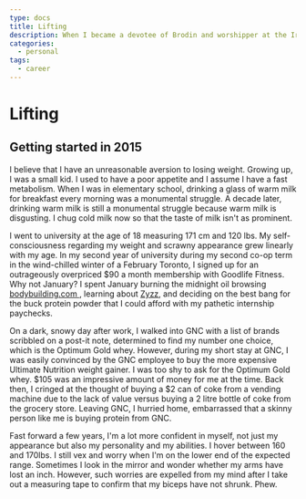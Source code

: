 ```yaml
---
type: docs
title: Lifting
description: When I became a devotee of Brodin and worshipper at the Iron Temple.
categories:
  - personal
tags:
  - career
---
```


# Lifting

## Getting started in 2015

I believe that I have an unreasonable aversion to losing weight. Growing up, I was a small kid. I used to have a poor appetite and I assume I have a fast metabolism. When I was in elementary school, drinking a glass of warm milk for breakfast every morning was a monumental struggle. A decade later, drinking warm milk is still a monumental struggle because warm milk is disgusting. I chug cold milk now so that the taste of milk isn't as prominent.

I went to university at the age of 18 measuring 171 cm and 120 lbs. My self-consciousness regarding my weight and scrawny appearance grew linearly with my age. In my second year of university during my second co-op term in the wind-chilled winter of a February Toronto, I signed up for an outrageously overpriced \$90 a month membership with Goodlife Fitness. Why not January? I spent January burning the midnight oil browsing [bodybuilding.com
](http://www.bodybuilding.com), learning about [Zyzz](https://en.wikipedia.org/wiki/Aziz_Shavershian), and deciding on the best bang for the buck protein powder that I could afford with my pathetic internship paychecks.

On a dark, snowy day after work, I walked into GNC with a list of brands scribbled on a post-it note, determined to find my number one choice, which is the Optimum Gold whey. However, during my short stay at GNC, I was easily convinced by the GNC employee to buy the more expensive Ultimate Nutrition weight gainer. I was too shy to ask for the Optimum Gold whey. $105 was an impressive amount of money for me at the time. Back then, I cringed at the thought of buying a $2 can of coke from a vending machine due to the lack of value versus buying a 2 litre bottle of coke from the grocery store. Leaving GNC, I hurried home, embarrassed that a skinny person like me is buying protein from GNC.

Fast forward a few years, I'm a lot more confident in myself, not just my appearance but also my personality and my abilities. I hover between 160 and 170lbs. I still vex and worry when I'm on the lower end of the expected range. Sometimes I look in the mirror and wonder whether my arms have lost an inch. However, such worries are expelled from my mind after I take out a measuring tape to confirm that my biceps have not shrunk. Phew.
